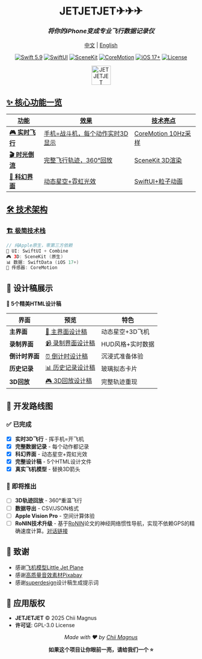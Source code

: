 <div align="center">

# JETJETJET✈︎✈︎✈︎

### *将你的iPhone变成专业飞行数据记录仪*

[中文](README.md) | [English](README_EN.md)

[![Swift 5.9](https://img.shields.io/badge/Swift-5.9-orange.svg)](https://swift.org) [![SwiftUI](https://img.shields.io/badge/SwiftUI-5-green.svg)](https://developer.apple.com/swiftui)
[![SceneKit](https://img.shields.io/badge/3D-SceneKit-purple.svg)](https://developer.apple.com/scenekit) [![CoreMotion](https://img.shields.io/badge/Sensors-CoreMotion-red.svg)](https://developer.apple.com/coremotion)
[![iOS 17+](https://img.shields.io/badge/iOS-17+-blue.svg)](https://developer.apple.com/ios) [![License](https://img.shields.io/badge/License-GPL--3.0-yellow.svg)](./LICENSE)

<a target="_blank" href="https://apps.apple.com/cn/app/jet-%E6%98%AF%E5%A4%AA%E9%98%B3%E5%95%8A/id6749267859" title="JETJETJET AppStore"><img alt="JETJETJET AppStore" src="https://jaywcjlove.github.io/sb/download/macos.svg" height="51">

</div>

## ✨ 核心功能一览

| 功能 | 效果 | 技术亮点 |
|------|------|----------|
| **🎮 实时飞行** | 手机=战斗机，每个动作实时3D显示 | CoreMotion 10Hz采样 |
| **🎬 时光倒流** | 完整飞行轨迹，360°回放 | SceneKit 3D渲染 |
| **🌌 科幻界面** | 动态星空+霓虹光效 | SwiftUI+粒子动画 |

## 🛠️ 技术架构

### 🏗️ 极简技术栈
```swift
// 纯Apple原生，零第三方依赖
📱 UI: SwiftUI + Combine
🎮 3D: SceneKit (原生)
📊 数据: SwiftData (iOS 17+)
🎯 传感器: CoreMotion
```

## 🎨 设计稿展示
**🎨 5个精美HTML设计稿**

| 界面 | 预览 | 特色 |
|------|------|------|
| **主界面** | [🚀 主界面设计稿](./.superdesign/design_iterations/jetjet_main_1.html) | 动态星空+3D飞机 |
| **录制界面** | [📹 录制界面设计稿](./.superdesign/design_iterations/jetjet_recording_1.html) | HUD风格+实时数据 |
| **倒计时界面** | [⏰ 倒计时设计稿](./.superdesign/design_iterations/jetjet_countdown_1.html) | 沉浸式准备体验 |
| **历史记录** | [📊 历史记录设计稿](./.superdesign/design_iterations/jetjet_history_1.html) | 玻璃拟态卡片 |
| **3D回放** | [🎮 3D回放设计稿](./.superdesign/design_iterations/jetjet_replay_1.html) | 完整轨迹重现 |

## 🎯 开发路线图

### ✅ 已完成
- [x] **实时3D飞行** - 挥手机=开飞机
- [x] **完整数据记录** - 每个动作都记录
- [x] **科幻界面** - 动态星空+霓虹光效
- [x] **完整设计稿** - 5个HTML设计文件
- [x] **真实飞机模型** - 替换3D箭头

### 🚧 即将推出
- [ ] **3D轨迹回放** - 360°重温飞行
- [ ] **数据导出** - CSV/JSON格式
- [ ] **Apple Vision Pro** - 空间计算体验
- [ ] **RoNIN技术升级** - 基于[RoNIN](https://ronin.cs.sfu.ca/)论文的神经网络惯性导航，实现不依赖GPS的精确速度计算。[对话链接](https://chat.z.ai/s/c8855f52-7457-4160-90ec-1652376e4998)

## 🙏 致谢
- 感谢[飞机模型Little Jet Plane](https://www.thingiverse.com/thing:222309)
- 感谢[高质量音效素材Pixabay](https://pixabay.com/)
- 感谢[superdesign](https://github.com/superdesigndev/superdesign)设计稿生成提示词

## 📱 应用版权

- **JETJETJET** © 2025 Chii Magnus
- **许可证**: GPL-3.0 License
<div align="center">

*Made with ❤️ by [Chii Magnus](https://github.com/chiimagnus)*

**如果这个项目让你眼前一亮，请给我们一个 ⭐️**

</div> 

